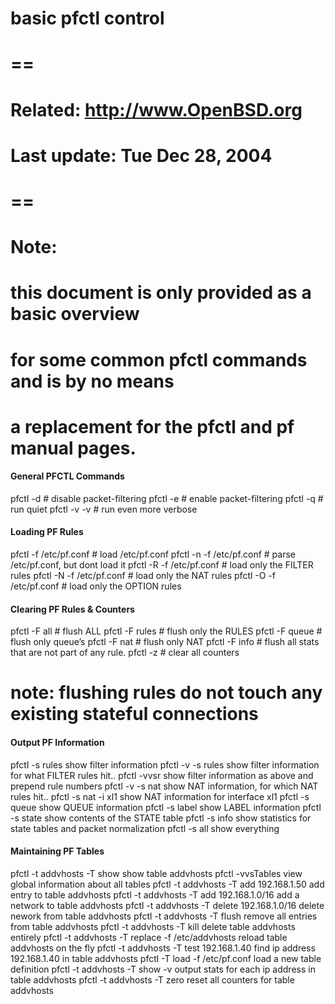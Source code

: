 # basic pfctl control
# ==
# Related: http://www.OpenBSD.org
# Last update: Tue Dec 28, 2004
# ==
# Note:
# this document is only provided as a basic overview
# for some common pfctl commands and is by no means
# a replacement for the pfctl and pf manual pages.

#### General PFCTL Commands ####
pfctl -d # disable packet-filtering
pfctl -e # enable packet-filtering
pfctl -q # run quiet
pfctl -v -v # run even more verbose

#### Loading PF Rules ####
pfctl -f /etc/pf.conf # load /etc/pf.conf
pfctl -n -f /etc/pf.conf # parse /etc/pf.conf, but dont load it
pfctl -R -f /etc/pf.conf # load only the FILTER rules
pfctl -N -f /etc/pf.conf # load only the NAT rules
pfctl -O -f /etc/pf.conf # load only the OPTION rules

#### Clearing PF Rules & Counters ####
pfctl -F all # flush ALL
pfctl -F rules # flush only the RULES
pfctl -F queue # flush only queue’s
pfctl -F nat # flush only NAT
pfctl -F info # flush all stats that are not part of any rule.
pfctl -z # clear all counters
# note: flushing rules do not touch any existing stateful connections

#### Output PF Information ####
pfctl -s rules show filter information
pfctl -v -s rules show filter information for what FILTER rules hit..
pfctl -vvsr show filter information as above and prepend rule numbers
pfctl -v -s nat show NAT information, for which NAT rules hit..
pfctl -s nat -i xl1 show NAT information for interface xl1
pfctl -s queue show QUEUE information
pfctl -s label show LABEL information
pfctl -s state show contents of the STATE table
pfctl -s info show statistics for state tables and packet normalization
pfctl -s all show everything

#### Maintaining PF Tables ####
pfctl -t addvhosts -T show show table addvhosts
pfctl -vvsTables view global information about all tables
pfctl -t addvhosts -T add 192.168.1.50 add entry to table addvhosts
pfctl -t addvhosts -T add 192.168.1.0/16 add a network to table addvhosts
pfctl -t addvhosts -T delete 192.168.1.0/16 delete nework from table addvhosts
pfctl -t addvhosts -T flush remove all entries from table addvhosts
pfctl -t addvhosts -T kill delete table addvhosts entirely
pfctl -t addvhosts -T replace -f /etc/addvhosts reload table addvhosts on the fly
pfctl -t addvhosts -T test 192.168.1.40 find ip address 192.168.1.40 in table addvhosts
pfctl -T load -f /etc/pf.conf load a new table definition
pfctl -t addvhosts -T show -v output stats for each ip address in table addvhosts
pfctl -t addvhosts -T zero reset all counters for table addvhosts
